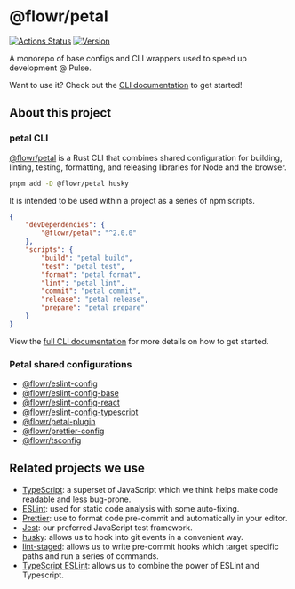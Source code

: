 # @flowr/petal

[![Actions Status](https://github.com/pulseflow/petal/workflows/Tests/badge.svg)](https://github.com/pulseflow/petal/actions)
[![Version](https://img.shields.io/npm/v/@flowr/petal.svg)](https://www.npmjs.com/package/@flowr/petal)

A monorepo of base configs and CLI wrappers used to speed up development @ Pulse.

Want to use it? Check out the [CLI documentation](https://github.com/pulseflow/petal/blob/main/packages/petal) to get started!

## About this project

### petal CLI

[@flowr/petal](./core/petal) is a Rust CLI that combines shared configuration for building, linting, testing, formatting, and releasing libraries for Node and the browser.

```bash
pnpm add -D @flowr/petal husky
```

It is intended to be used within a project as a series of npm scripts.

```json
{
	"devDependencies": {
		"@flowr/petal": "^2.0.0"
	},
	"scripts": {
		"build": "petal build",
		"test": "petal test",
		"format": "petal format",
		"lint": "petal lint",
		"commit": "petal commit",
		"release": "petal release",
		"prepare": "petal prepare"
	}
}
```

View the [full CLI documentation](./core/petal) for more details on how to get started.

### Petal shared configurations

-   [@flowr/eslint-config](./configs/eslint-config)
-   [@flowr/eslint-config-base](./configs/eslint-config-base)
-   [@flowr/eslint-config-react](./configs/eslint-config-react)
-   [@flowr/eslint-config-typescript](./configs/eslint-config-typescript)
-   [@flowr/petal-plugin](./configs/petal-plugin)
-   [@flowr/prettier-config](./configs/prettier-config)
-   [@flowr/tsconfig](./configs/tsconfig)

## Related projects we use

-   [TypeScript]: a superset of JavaScript which we think helps make code readable and less bug-prone.
-   [ESLint]: used for static code analysis with some auto-fixing.
-   [Prettier]: use to format code pre-commit and automatically in your editor.
-   [Jest]: our preferred JavaScript test framework.
-   [husky]: allows us to hook into git events in a convenient way.
-   [lint-staged]: allows us to write pre-commit hooks which target specific paths and run a series of commands.
-   [TypeScript ESLint]: allows us to combine the power of ESLint and Typescript.

[eslint]: https://eslint.org/
[typescript]: https://www.typescriptlang.org/
[prettier]: https://prettier.io/
[jest]: https://jestjs.io/
[husky]: https://github.com/typicode/husky
[lint-staged]: https://github.com/okonet/lint-staged
[typescript eslint]: https://github.com/typescript-eslint
